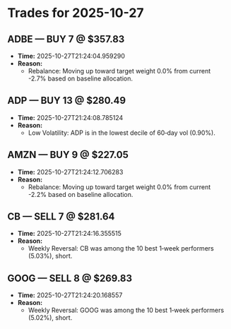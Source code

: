 # Trades for 2025-10-27

## ADBE — BUY 7 @ $357.83
- **Time:** 2025-10-27T21:24:04.959290
- **Reason:**
  - Rebalance: Moving up toward target weight 0.0% from current -2.7% based on baseline allocation.

## ADP — BUY 13 @ $280.49
- **Time:** 2025-10-27T21:24:08.785124
- **Reason:**
  - Low Volatility: ADP is in the lowest decile of 60‑day vol (0.90%).

## AMZN — BUY 9 @ $227.05
- **Time:** 2025-10-27T21:24:12.706283
- **Reason:**
  - Rebalance: Moving up toward target weight 0.0% from current -2.2% based on baseline allocation.

## CB — SELL 7 @ $281.64
- **Time:** 2025-10-27T21:24:16.355515
- **Reason:**
  - Weekly Reversal: CB was among the 10 best 1‑week performers (5.03%), short.

## GOOG — SELL 8 @ $269.83
- **Time:** 2025-10-27T21:24:20.168557
- **Reason:**
  - Weekly Reversal: GOOG was among the 10 best 1‑week performers (5.02%), short.

